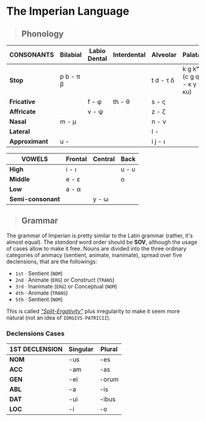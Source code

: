 # The Imperian Language 
>## Phonology
| CONSONANTS | Bilabial | Labio Dental | Interdental | Alveolar | Palatal | Velar | Glottal | Uvular |
|-|-|-|-|-|-|-|-|-
| **Stop** | p b - π β | | | t d - τ δ | k ɡ kʷ (c g q - κ γ κυ)
| **Fricative** | | f - φ | th - θ | s - ς | | | h - η |x - χ
| **Affricate** | | v - ψ | | z - ζ
| **Nasal** | m - μ | | | n - ν
| **Lateral** | | | | l - 
| **Approximant** | u -  | | | i j - ι

| VOWELS | Frontal | Central | Back
|-|-|-|-
| **High** | i - ι |  | u - υ
| **Middle** | e - ε | | o
| **Low** | a - α
| **Semi-consonant** | | y - ω
> ## Grammar
The grammar of Imperian is pretty similar to the Latin grammar (rather, it's almost equal). The *standard* word order should be **SOV**, although the usage of cases allow to make it free. Nouns are divided into the three ordinary categories of animacy (sentient, animate, inanimate), spread over five declensions, that are the followings:
- `1st` · Sentient (`NOM`)
- `2nd` · Animate (`ERG`) or Construct (`TRANS`)
- `3rd` · Inanimate (`ERG`) or Conceptual (`NOM`)
- `4th` · Animate (`TRANS`)
- `5th` · Sentient (`NOM`)

This is called [*“Split-Ergativity”*](https://en.wikipedia.org/wiki/Split_ergativity) plus irregularity to make it seem more natural (not an idea of `IORGIVS·PATRICII`).
### Declensions Cases
| 1ST DECLENSION | Singular | Plural
|-|-|-
| **NOM** | -us | -es
| **ACC** | -am | -as
| **GEN** | -ei | -orum
| **ABL** | -a | -is
| **DAT** | -ui | -ibus
| **LOC** | -i | -o
